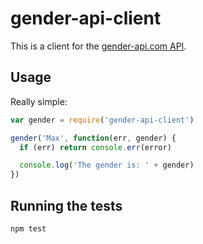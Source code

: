 # gender-api-client

This is a client for the [gender-api.com API](https://gender-api.com).

## Usage

Really simple:

```javascript
var gender = require('gender-api-client')

gender('Max', function(err, gender) {
  if (err) return console.err(error)

  console.log('The gender is: ' + gender)
})
```

## Running the tests

`npm test`
